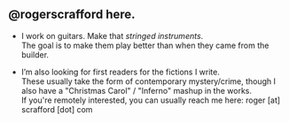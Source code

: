 ## @rogerscrafford here.
- I work on guitars. Make that *stringed instruments*.   
  The goal is to make them play better than when they came from the builder.  

- I’m also looking for first readers for the fictions I write.  
  These usually take the form of contemporary mystery/crime, though I also have a "Christmas Carol" / "Inferno" mashup in the works.  
  If you're remotely interested, you can usually reach me here: roger [at] scrafford [dot] com

<!---
rogerscrafford/rogerscrafford is a ✨ special ✨ repository because its `README.md` (this file) appears on your GitHub profile.
You can click the Preview link to take a look at your changes.
--->
